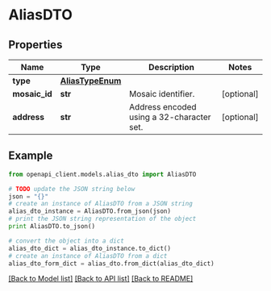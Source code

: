 # AliasDTO


## Properties

Name | Type | Description | Notes
------------ | ------------- | ------------- | -------------
**type** | [**AliasTypeEnum**](AliasTypeEnum.md) |  | 
**mosaic_id** | **str** | Mosaic identifier. | [optional] 
**address** | **str** | Address encoded using a 32-character set. | [optional] 

## Example

```python
from openapi_client.models.alias_dto import AliasDTO

# TODO update the JSON string below
json = "{}"
# create an instance of AliasDTO from a JSON string
alias_dto_instance = AliasDTO.from_json(json)
# print the JSON string representation of the object
print AliasDTO.to_json()

# convert the object into a dict
alias_dto_dict = alias_dto_instance.to_dict()
# create an instance of AliasDTO from a dict
alias_dto_form_dict = alias_dto.from_dict(alias_dto_dict)
```
[[Back to Model list]](../README.md#documentation-for-models) [[Back to API list]](../README.md#documentation-for-api-endpoints) [[Back to README]](../README.md)


